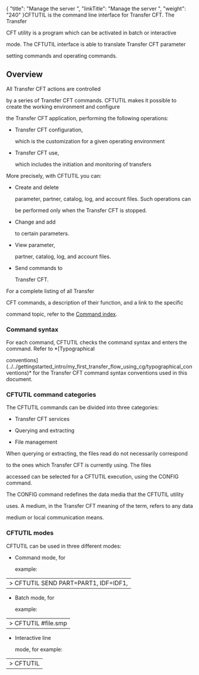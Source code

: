 {
    "title": "Manage the server ",
    "linkTitle": "Manage the server ",
    "weight": "240"
}CFTUTIL is the command line interface for Transfer CFT. The Transfer
CFT utility is a program which can be activated in batch or interactive
mode. The CFTUTIL interface is able to translate Transfer CFT parameter
setting commands and operating commands.

## <span id="About_the_Command_line_interface_CFTUTIL"></span>Overview

All Transfer CFT actions are controlled
by a series of Transfer CFT commands. CFTUTIL makes it possible to create the working environment and configure
the Transfer CFT application, performing the following operations:

-   Transfer CFT configuration,
    which is the customization for a given operating environment
-   Transfer CFT use,
    which includes the initiation and monitoring of transfers

More precisely, with CFTUTIL you can:

-   Create and delete
    parameter, partner, catalog, log, and account files. Such operations can
    be performed only when the Transfer CFT is stopped.
-   Change and add
    to certain parameters.
-   View parameter,
    partner, catalog, log, and account files.
-   Send commands to
    Transfer CFT.

For a complete listing of all Transfer
CFT commands, a description of their function, and a link to the specific
command topic, refer to the [Command index](../../c_intro_userinterfaces/command_summary).

### <span id="Command_syntax"></span>Command syntax

For each command, CFTUTIL checks the command syntax and enters the command. Refer to *[Typographical
conventions](../../gettingstarted_intro/my_first_transfer_flow_using_cg/typographical_conventions)* for the Transfer CFT command syntax conventions used in this document.

### <span id="CFTUTIL_commands"></span>CFTUTIL command categories

The CFTUTIL commands can be divided into three categories:

-   Transfer CFT services
-   Querying and extracting
-   File management

When querying or extracting, the files read do not necessarily correspond
to the ones which Transfer CFT is currently using. The files
accessed can be selected for a CFTUTIL execution, using the CONFIG command.

The CONFIG command redefines the data media that the CFTUTIL utility
uses. A medium, in the Transfer CFT meaning of the term, refers to any data
medium or local communication means.

### CFTUTIL modes

CFTUTIL can be used in three different modes:

-   Command mode, for
    example:

<table cellspacing="0">
   <col/>
   <tbody>
      <tr>
         <td>&gt; CFTUTIL SEND PART=PART1, IDF=IDF1,         </td>
      </tr>
   </tbody>
</table>

-   Batch mode, for
    example:

<table cellspacing="0">
   <col/>
   <tbody>
      <tr>
         <td>&gt; CFTUTIL #file.smp         </td>
      </tr>
   </tbody>
</table>

-   Interactive line
    mode, for example:

<table cellspacing="0">
   <col/>
   <tbody>
      <tr>
         <td>&gt; CFTUTIL         </td>
      </tr>
   </tbody>
</table>
